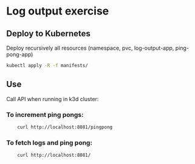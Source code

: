 # Log output exercise

## Deploy to Kubernetes

Deploy recursively all resources (namespace, pvc, log-output-app, ping-pong-app)

```bash
kubectl apply -R -f manifests/
```

## Use

Call API when running in k3d cluster:

### To increment ping pongs:

```bash
    curl http://localhost:8081/pingpong
```

### To fetch logs and ping pong:

```bash
    curl http://localhost:8081/
```
